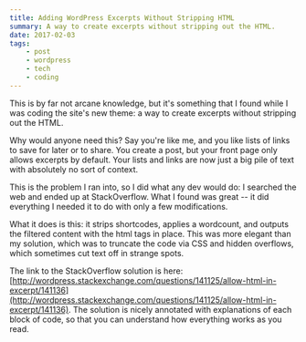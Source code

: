 ```yaml
---
title: Adding WordPress Excerpts Without Stripping HTML
summary: A way to create excerpts without stripping out the HTML.
date: 2017-02-03
tags:
    - post
    - wordpress
    - tech
    - coding
---
```


This is by far not arcane knowledge, but it's something that I found while I was coding the site's new theme: a way to create excerpts without stripping out the HTML.

Why would anyone need this? Say you're like me, and you like lists of links to save for later or to share. You create a post, but your front page only allows excerpts by default. Your lists and links are now just a big pile of text with absolutely no sort of context.

This is the problem I ran into, so I did what any dev would do: I searched the web and ended up at StackOverflow. What I found was great -- it did everything I needed it to do with only a few modifications.

What it does is this: it strips shortcodes, applies a wordcount, and outputs the filtered content with the html tags in place. This was more elegant than my solution, which was to truncate the code via CSS and hidden overflows, which sometimes cut text off in strange spots.

The link to the StackOverflow solution is here: [http://wordpress.stackexchange.com/questions/141125/allow-html-in-excerpt/141136](http://wordpress.stackexchange.com/questions/141125/allow-html-in-excerpt/141136). The solution is nicely annotated with explanations of each block of code, so that you can understand how everything works as you read.

